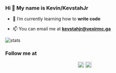 ### Hi 👋 My name is Kevin/KevstahJr

- 🌱 I’m currently learning how to **write code**

- 📫 You can email me at **kevstahjr@vexirmc.ga**

![stats](https://github-readme-stats.vercel.app/api?username=Ssmidge&show_icons=true&hide_border=true) <br/>

### Follow me at
<p align="center">
<a href="https://twitter.com/kevstahjr" target="blank"><img align="center" src="https://cdn.jsdelivr.net/npm/simple-icons@3.0.1/icons/twitter.svg" alt="kevstahjr" height="20" width="20" /></a>
<a href="https://www.instagram.com/kevstahjr/" target="blank"><img align="center" src="https://cdn.jsdelivr.net/npm/simple-icons@3.0.1/icons/instagram.svg" alt="kevstahjr" height="20" width="20" /></a>
</p>
